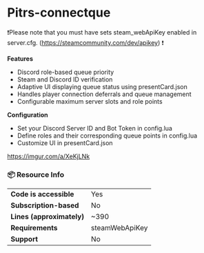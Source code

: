 # Pitrs-connectque

❗Please note that you must have  sets steam_webApiKey enabled in server.cfg. (https://steamcommunity.com/dev/apikey) ❗


**Features**

* Discord role-based queue priority
* Steam and Discord ID verification
* Adaptive UI displaying queue status using presentCard.json
* Handles player connection deferrals and queue management
* Configurable maximum server slots and role points

**Configuration**

* Set your Discord Server ID and Bot Token in config.lua
* Define roles and their corresponding queue points in config.lua
* Customize UI in presentCard.json

https://imgur.com/a/XeKjLNk

### 📦 Resource Info

|||
| --- | --- |
|**Code is accessible**|Yes|
|**Subscription-based**|No|
|**Lines (approximately)**|~390|
|**Requirements**|steamWebApiKey|
|**Support**|No|
